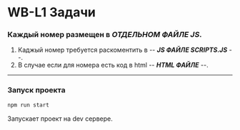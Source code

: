# WB-L1 Задачи

### Каждый номер размещен в ***ОТДЕЛЬНОМ ФАЙЛЕ JS***.

1. Каджый номер требуется раскоментить в -- ***JS ФАЙЛЕ SCRIPTS.JS*** --.  
2. В случае если для номера есть код в html -- ***HTML ФАЙЛЕ*** --.

---

### Запуск проекта 

```javascript
npm run start
```
Запускает проект на dev сервере.

